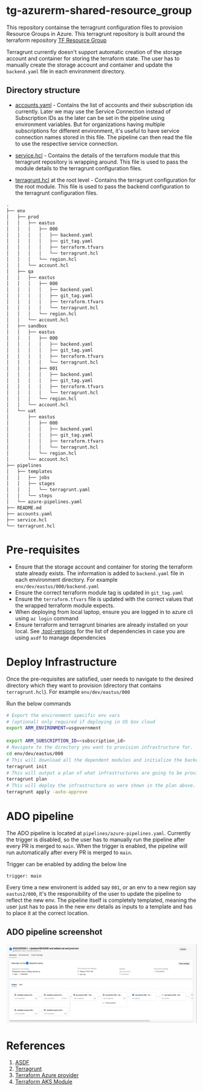 # tg-azurerm-shared-resource_group

This repository containse the terragrunt configuration files to provision Resource Groups in Azure. This terragrunt repository is built around the terraform repository [TF Resource Group](https://github.com/launchbynttdata/tf-azurerm-module_primitive-resource_group.git)

Terragrunt currently doesn't support automatic creation of the storage account and container for storing the terraform state. The user has to manually create the storage account and container and update the `backend.yaml` file in each environment directory.

## Directory structure

- [accounts.yaml](accounts.yaml) - Contains the list of accounts and their subscription ids currently. Later we may use the Service Connection instead of Subscription IDs as the later can be set in the pipeline using environment variables. But for organizations having multiple subscriptions for different environment, it's useful to have service connection names stored in this file. The pipeline can then read the file to use the respective service connection.

- [service.hcl](service.hcl) - Contains the details of the terraform module that this terragrunt repository is wrapping around. This file is used to pass the module details to the terragrunt configuration files.

- [terragrunt.hcl](terragrunt.hcl) at the root level - Contains the terragrunt configuration for the root module. This file is used to pass the backend configuration to the terragrunt configuration files.

```shell
.
├── env
│   ├── prod
│   │   ├── eastus
│   │   │   ├── 000
│   │   │   │   ├── backend.yaml
│   │   │   │   ├── git_tag.yaml
│   │   │   │   ├── terraform.tfvars
│   │   │   │   └── terragrunt.hcl
│   │   │   └── region.hcl
│   │   └── account.hcl
│   ├── qa
│   │   ├── eastus
│   │   │   ├── 000
│   │   │   │   ├── backend.yaml
│   │   │   │   ├── git_tag.yaml
│   │   │   │   ├── terraform.tfvars
│   │   │   │   └── terragrunt.hcl
│   │   │   └── region.hcl
│   │   └── account.hcl
│   ├── sandbox
│   │   ├── eastus
│   │   │   ├── 000
│   │   │   │   ├── backend.yaml
│   │   │   │   ├── git_tag.yaml
│   │   │   │   ├── terraform.tfvars
│   │   │   │   └── terragrunt.hcl
│   │   │   ├── 001
│   │   │   │   ├── backend.yaml
│   │   │   │   ├── git_tag.yaml
│   │   │   │   ├── terraform.tfvars
│   │   │   │   └── terragrunt.hcl
│   │   │   └── region.hcl
│   │   └── account.hcl
│   └── uat
│       ├── eastus
│       │   ├── 000
│       │   │   ├── backend.yaml
│       │   │   ├── git_tag.yaml
│       │   │   ├── terraform.tfvars
│       │   │   └── terragrunt.hcl
│       │   └── region.hcl
│       └── account.hcl
├── pipelines
│   ├── templates
│   │   ├── jobs
│   │   ├── stages
│   │   │   └── terragrunt.yaml
│   │   └── steps
│   └── azure-pipelines.yaml
├── README.md
├── accounts.yaml
├── service.hcl
└── terragrunt.hcl

```

# Pre-requisites

- Ensure that the storage account and container for storing the terraform state already exists. The information is added  to `backend.yaml` file in each environment directory. For example `env/dev/eastus/000/backend.yaml`
- Ensure the correct terraform module tag is updated in `git_tag.yaml`
- Ensure the `terraform.tfvars` file is updated with the correct values that the wrapped terraform module expects.
- When deploying from local laptop, ensure you are logged in to azure cli using `az login` command
- Ensure terraform and terragrunt binaries are already installed on your local. See [.tool-versions](.tool-versions) for the list of dependencies in case you are using `asdf` to manage dependencies

# Deploy Infrastructure

Once the pre-requisites are satisfied, user needs to navigate to the desired directory which they want to provision (directory that contains `terragrunt.hcl`). For example `env/dev/eastus/000`

Run the below commands

```bash
# Export the environment specific env vars
# (optional) only required if deploying in US Gov cloud
export ARM_ENVIRONMENT=usgovernment

export ARM_SUBSCRIPTION_ID=<subscription_id>
# Navigate to the directory you want to provision infrastructure for.
cd env/dev/eastus/000
# This will download all the dependent modules and initialize the backend
terragrunt init
# This will output a plan of what infrastructures are going to be provisioned
terragrunt plan
# This will deploy the infrastructure as were shown in the plan above. The `-auto-approve` flag doesn't require an user approval to proceed
terragrunt apply -auto-approve

```


# ADO pipeline

The ADO pipeline is located at `pipelines/azure-pipelines.yaml`. Currently the trigger is disabled, so the user has to manually run the pipeline after every PR is merged to `main`. When the trigger is enabled, the pipeline will run automatically after every PR is merged to `main`. 

Trigger can be enabled by adding the below line

```
trigger: main
```

Every time a new environent is added say `001`, or an env to a new region say `eastus2/000`, it's the responsibility of the  user to update the pipeline to reflect the new env. The pipeline itself is completely templated, meaning the user just has to pass in the new env details as inputs to a template and has to place it at the correct
location.

## ADO pipeline screenshot

![ADO pipeline](images/ado-pipeline.png)

# References

1. [ASDF](https://asdf-vm.com/guide/getting-started.html)
2. [Terragrunt](https://terragrunt.gruntwork.io/docs/)
3. [Terraform Azure provider](https://registry.terraform.io/providers/hashicorp/azurerm/latest/docs)
4. [Terraform AKS Module](https://github.com/launchbynttdata/tf-azurerm-module_reference-kubernetes_cluster)